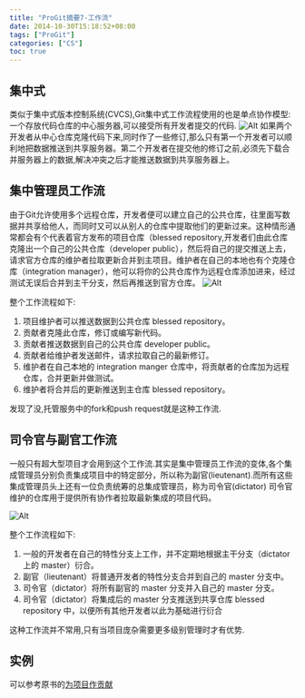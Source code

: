 ```yaml
---
title: "ProGit摘要7-工作流"
date: 2014-10-30T15:18:52+08:00
tags: ["ProGit"]
categories: ["CS"]
toc: true
---
```


## 集中式
类似于集中式版本控制系统(CVCS),Git集中式工作流程使用的也是单点协作模型:一个存放代码仓库的中心服务器,可以接受所有开发者提交的代码.
![Alt](/cs/18333fig0501-tn.png "集中式工作流")
如果两个开发者从中心仓库克隆代码下来,同时作了一些修订,那么只有第一个开发者可以顺利地把数据推送到共享服务器。第二个开发者在提交他的修订之前,必须先下载合并服务器上的数据,解决冲突之后才能推送数据到共享服务器上。

## 集中管理员工作流
由于Git允许使用多个远程仓库，开发者便可以建立自己的公共仓库，往里面写数据并共享给他人，而同时又可以从别人的仓库中提取他们的更新过来。这种情形通常都会有个代表着官方发布的项目仓库（blessed repository,开发者们由此仓库克隆出一个自己的公共仓库（developer public），然后将自己的提交推送上去，请求官方仓库的维护者拉取更新合并到主项目。维护者在自己的本地也有个克隆仓库（integration manager），他可以将你的公共仓库作为远程仓库添加进来，经过测试无误后合并到主干分支，然后再推送到官方仓库。
![Alt](/cs/18333fig0502-tn.png "集中管理员工作流")

整个工作流程如下:
1. 项目维护者可以推送数据到公共仓库 blessed repository。
2. 贡献者克隆此仓库，修订或编写新代码。
3. 贡献者推送数据到自己的公共仓库 developer public。
4. 贡献者给维护者发送邮件，请求拉取自己的最新修订。
5. 维护者在自己本地的 integration manger 仓库中，将贡献者的仓库加为远程仓库，合并更新并做测试。
6. 维护者将合并后的更新推送到主仓库 blessed repository。

发现了没,托管服务中的fork和push request就是这种工作流.

## 司令官与副官工作流
一般只有超大型项目才会用到这个工作流.其实是集中管理员工作流的变体,各个集成管理员分别负责集成项目中的特定部分，所以称为副官(lieutenant).而所有这些集成管理员头上还有一位负责统筹的总集成管理员，称为司令官(dictator)
司令官维护的仓库用于提供所有协作者拉取最新集成的项目代码。

![Alt](/cs/18333fig0503-tn.png "集中管理员工作流")

整个工作流程如下:
1. 一般的开发者在自己的特性分支上工作，并不定期地根据主干分支（dictator 上的 master）衍合。
2. 副官（lieutenant）将普通开发者的特性分支合并到自己的 master 分支中。
3. 司令官（dictator）将所有副官的 master 分支并入自己的 master 分支。
4. 司令官（dictator）将集成后的 master 分支推送到共享仓库 blessed repository 中，以便所有其他开发者以此为基础进行衍合

这种工作流并不常用,只有当项目庞杂需要更多级别管理时才有优势.

## 实例
可以参考原书的[为项目作贡献](http://iissnan.com/progit/html/zh/ch5_2.html)